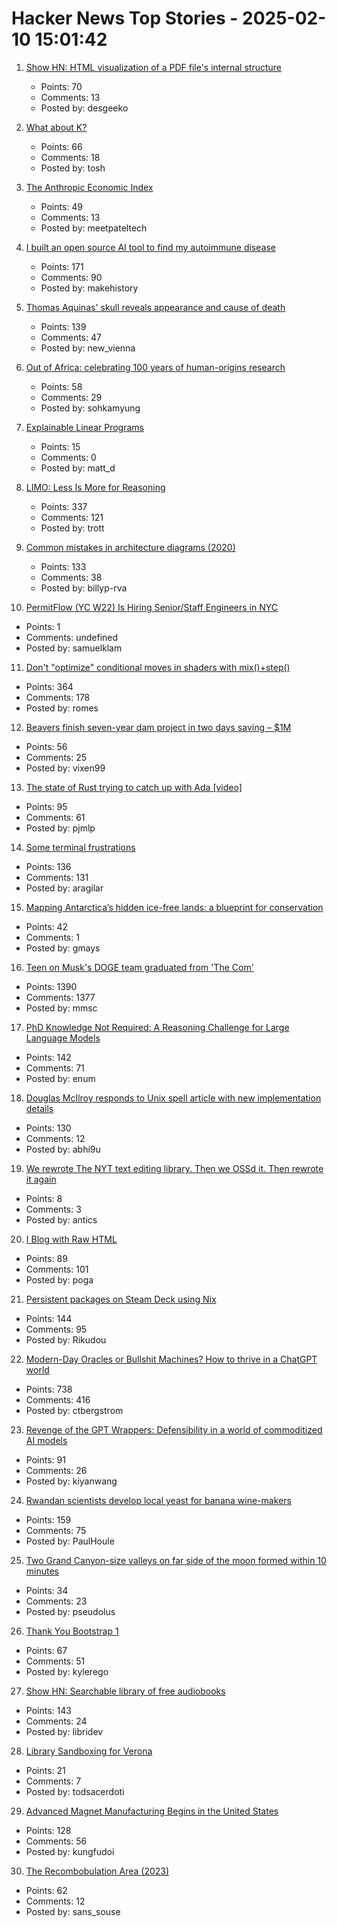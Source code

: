 # Hacker News Top Stories - 2025-02-10 15:01:42

1. [Show HN: HTML visualization of a PDF file's internal structure](https://github.com/desgeeko/pdfsyntax/blob/main/docs/browse.md)
   - Points: 70
   - Comments: 13
   - Posted by: desgeeko

2. [What about K?](https://xpqz.github.io/kbook/Introduction.html)
   - Points: 66
   - Comments: 18
   - Posted by: tosh

3. [The Anthropic Economic Index](https://www.anthropic.com/news/the-anthropic-economic-index)
   - Points: 49
   - Comments: 13
   - Posted by: meetpateltech

4. [I built an open source AI tool to find my autoimmune disease](https://old.reddit.com/r/selfhosted/comments/1ij7s4m/how_i_built_an_open_source_ai_tool_to_find_my/)
   - Points: 171
   - Comments: 90
   - Posted by: makehistory

5. [Thomas Aquinas' skull reveals appearance and cause of death](https://www.ncregister.com/blog/face-of-aquinas-revealed-after-750-years)
   - Points: 139
   - Comments: 47
   - Posted by: new_vienna

6. [Out of Africa: celebrating 100 years of human-origins research](https://www.nature.com/articles/d41586-025-00282-1)
   - Points: 58
   - Comments: 29
   - Posted by: sohkamyung

7. [Explainable Linear Programs](https://www.jeremykun.com/shortform/2025-02-06-2124/)
   - Points: 15
   - Comments: 0
   - Posted by: matt_d

8. [LIMO: Less Is More for Reasoning](https://arxiv.org/abs/2502.03387)
   - Points: 337
   - Comments: 121
   - Posted by: trott

9. [Common mistakes in architecture diagrams (2020)](https://www.ilograph.com/blog/posts/diagram-mistakes/)
   - Points: 133
   - Comments: 38
   - Posted by: billyp-rva

10. [PermitFlow (YC W22) Is Hiring Senior/Staff Engineers in NYC](https://jobs.ashbyhq.com/permitflow?departmentId=d33195eb-8978-4439-abc6-5a8a072de808)
   - Points: 1
   - Comments: undefined
   - Posted by: samuelklam

11. [Don't "optimize" conditional moves in shaders with mix()+step()](https://iquilezles.org/articles/gpuconditionals/)
   - Points: 364
   - Comments: 178
   - Posted by: romes

12. [Beavers finish seven-year dam project in two days saving – $1M](https://www.nationalgeographic.com/animals/article/beaver-dam-czech-republic)
   - Points: 56
   - Comments: 25
   - Posted by: vixen99

13. [The state of Rust trying to catch up with Ada [video]](https://fosdem.org/2025/schedule/event/fosdem-2025-5356-the-state-of-rust-trying-to-catch-up-with-ada/)
   - Points: 95
   - Comments: 61
   - Posted by: pjmlp

14. [Some terminal frustrations](https://jvns.ca/blog/2025/02/05/some-terminal-frustrations/)
   - Points: 136
   - Comments: 131
   - Posted by: aragilar

15. [Mapping Antarctica’s hidden ice-free lands: a blueprint for conservation](https://www.unsw.edu.au/newsroom/news/2025/01/mapping-antarcticas-hidden-ice-free-lands-a-blueprint-for-conservation)
   - Points: 42
   - Comments: 1
   - Posted by: gmays

16. [Teen on Musk's DOGE team graduated from 'The Com'](https://krebsonsecurity.com/2025/02/teen-on-musks-doge-team-graduated-from-the-com/)
   - Points: 1390
   - Comments: 1377
   - Posted by: mmsc

17. [PhD Knowledge Not Required: A Reasoning Challenge for Large Language Models](https://arxiv.org/abs/2502.01584)
   - Points: 142
   - Comments: 71
   - Posted by: enum

18. [Douglas McIlroy responds to Unix spell article with new implementation details](https://twitter.com/abhi9u/status/1887010136155414602)
   - Points: 130
   - Comments: 12
   - Posted by: abhi9u

19. [We rewrote The NYT text editing library. Then we OSSd it. Then rewrote it again](https://smoores.dev/post/we_rewrote_nyt_text_editing/)
   - Points: 8
   - Comments: 3
   - Posted by: antics

20. [I Blog with Raw HTML](https://devpoga.org/i-blog-with-raw-html/)
   - Points: 89
   - Comments: 101
   - Posted by: poga

21. [Persistent packages on Steam Deck using Nix](https://chrastecky.dev/gaming/persistent-packages-on-steam-deck-using-nix)
   - Points: 144
   - Comments: 95
   - Posted by: Rikudou

22. [Modern-Day Oracles or Bullshit Machines? How to thrive in a ChatGPT world](https://thebullshitmachines.com)
   - Points: 738
   - Comments: 416
   - Posted by: ctbergstrom

23. [Revenge of the GPT Wrappers: Defensibility in a world of commoditized AI models](https://andrewchen.substack.com/p/revenge-of-the-gpt-wrappers-defensibility)
   - Points: 91
   - Comments: 26
   - Posted by: kiyanwang

24. [Rwandan scientists develop local yeast for banana wine-makers](https://phys.org/news/2025-01-rwandan-scientists-local-yeast-banana.html)
   - Points: 159
   - Comments: 75
   - Posted by: PaulHoule

25. [Two Grand Canyon-size valleys on far side of the moon formed within 10 minutes](https://www.cnn.com/2025/02/05/science/lunar-grand-canyons-far-side-moon/index.html)
   - Points: 34
   - Comments: 23
   - Posted by: pseudolus

26. [Thank You Bootstrap 1](https://kylerego.github.io/thank-you-bootstrap-1)
   - Points: 67
   - Comments: 51
   - Posted by: kylerego

27. [Show HN: Searchable library of free audiobooks](https://booksearch.party/)
   - Points: 143
   - Comments: 24
   - Posted by: libridev

28. [Library Sandboxing for Verona](https://github.com/microsoft/verona-sandbox)
   - Points: 21
   - Comments: 7
   - Posted by: todsacerdoti

29. [Advanced Magnet Manufacturing Begins in the United States](https://spectrum.ieee.org/advanced-magnet-manufacturing-in-us)
   - Points: 128
   - Comments: 56
   - Posted by: kungfudoi

30. [The Recombobulation Area (2023)](https://onmilwaukee.com/articles/recombobulationsigns)
   - Points: 62
   - Comments: 12
   - Posted by: sans_souse

